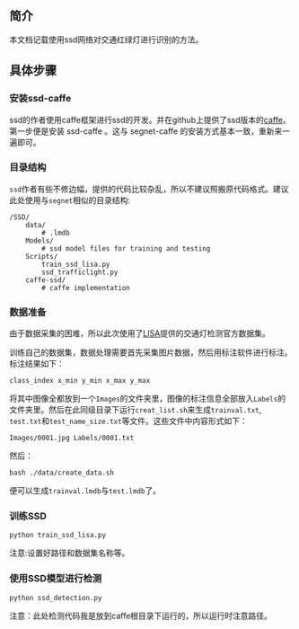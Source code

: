 ## 简介
本文档记载使用ssd网络对交通红绿灯进行识别的方法。

## 具体步骤

### 安装ssd-caffe
ssd的作者使用caffe框架进行ssd的开发。并在github上提供了ssd版本的[caffe](https://github.com/weiliu89/caffe/tree/ssd)。第一步便是安装 ssd-caffe 。这与 segnet-caffe 的安装方式基本一致，重新来一遍即可。

### 目录结构
`ssd`作者有些不修边幅，提供的代码比较杂乱，所以不建议照搬原代码格式。建议此处使用与`segnet`相似的目录结构:

	/SSD/
		data/
			# .lmdb 
		Models/
			# ssd model files for training and testing
		Scripts/
			train_ssd_lisa.py
			ssd_trafficlight.py
		caffe-ssd/
			# caffe implementation


### 数据准备
由于数据采集的困难，所以此次使用了[LISA](http://cvrr.ucsd.edu/vivachallenge/index.php/traffic-light/traffic-light-detection/)提供的交通灯检测官方数据集。

训练自己的数据集，数据处理需要首先采集图片数据，然后用标注软件进行标注。标注结果如下：

	class_index x_min y_min x_max y_max

将其中图像全都放到一个`Images`的文件夹里，图像的标注信息全部放入`Labels`的文件夹里。然后在此同级目录下运行`creat_list.sh`来生成`trainval.txt`, `test.txt`和`test_name_size.txt`等文件。这些文件中内容形式如下：

	Images/0001.jpg Labels/0001.txt

然后：

	bash ./data/create_data.sh

便可以生成`trainval.lmdb`与`test.lmdb`了。

### 训练SSD

	python train_ssd_lisa.py

注意:设置好路径和数据集名称等。

### 使用SSD模型进行检测

	python ssd_detection.py

注意：此处检测代码我是放到caffe根目录下运行的，所以运行时注意路径。

